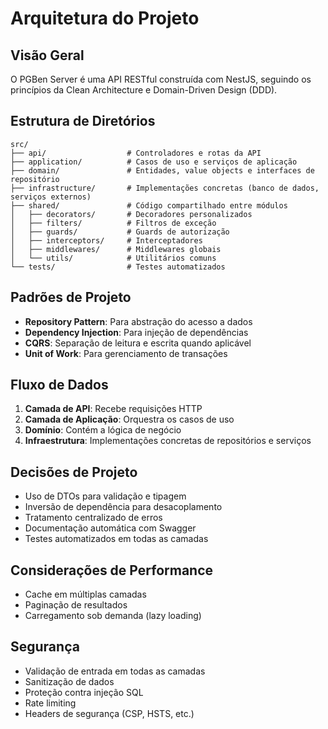 # Arquitetura do Projeto

## Visão Geral
O PGBen Server é uma API RESTful construída com NestJS, seguindo os princípios da Clean Architecture e Domain-Driven Design (DDD).

## Estrutura de Diretórios
```
src/
├── api/                  # Controladores e rotas da API
├── application/          # Casos de uso e serviços de aplicação
├── domain/               # Entidades, value objects e interfaces de repositório
├── infrastructure/       # Implementações concretas (banco de dados, serviços externos)
├── shared/               # Código compartilhado entre módulos
│   ├── decorators/       # Decoradores personalizados
│   ├── filters/          # Filtros de exceção
│   ├── guards/           # Guards de autorização
│   ├── interceptors/     # Interceptadores
│   ├── middlewares/      # Middlewares globais
│   └── utils/            # Utilitários comuns
└── tests/                # Testes automatizados
```

## Padrões de Projeto
- **Repository Pattern**: Para abstração do acesso a dados
- **Dependency Injection**: Para injeção de dependências
- **CQRS**: Separação de leitura e escrita quando aplicável
- **Unit of Work**: Para gerenciamento de transações

## Fluxo de Dados
1. **Camada de API**: Recebe requisições HTTP
2. **Camada de Aplicação**: Orquestra os casos de uso
3. **Domínio**: Contém a lógica de negócio
4. **Infraestrutura**: Implementações concretas de repositórios e serviços

## Decisões de Projeto
- Uso de DTOs para validação e tipagem
- Inversão de dependência para desacoplamento
- Tratamento centralizado de erros
- Documentação automática com Swagger
- Testes automatizados em todas as camadas

## Considerações de Performance
- Cache em múltiplas camadas
- Paginação de resultados
- Carregamento sob demanda (lazy loading)

## Segurança
- Validação de entrada em todas as camadas
- Sanitização de dados
- Proteção contra injeção SQL
- Rate limiting
- Headers de segurança (CSP, HSTS, etc.)